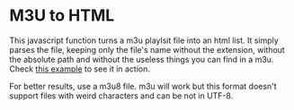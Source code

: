 # M3U to HTML

This javascript function turns a m3u playlsit file into an html list. It simply parses the file, keeping only the file's name without the extension, without the absolute path and without the useless things you can find in a m3u. Check [this example](https://maxlefou.gitlab.io/m3u-to-html/) to see it in action.

For better results, use a m3u8 file. m3u will work but this format doesn't support files with weird characters and can be not in UTF-8.
